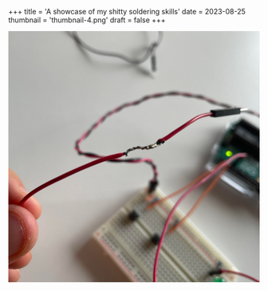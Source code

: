 +++
title = 'A showcase of my shitty soldering skills'
date = 2023-08-25
thumbnail = 'thumbnail-4.png'
draft = false
+++

![A small cable soldered](soldering.png)
